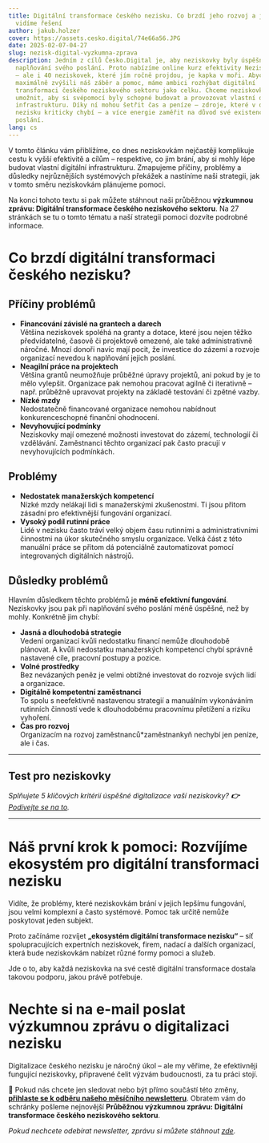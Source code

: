 ```yaml
---
title: Digitální transformace českého nezisku. Co brzdí jeho rozvoj a jaká
  vidíme řešení
author: jakub.holzer
cover: https://assets.cesko.digital/74e66a56.JPG
date: 2025-02-07-04-27
slug: nezisk-digital-vyzkumna-zprava
description: Jedním z cílů Česko.Digital je, aby neziskovky byly úspěšnější při
  naplňování svého poslání. Proto nabízíme online kurz efektivity Nezisk.Digital
  – ale i 40 neziskovek, které jím ročně projdou, je kapka v moři. Abychom
  maximálně zvýšili náš záběr a pomoc, máme ambici rozhýbat digitální
  transformaci českého neziskového sektoru jako celku. Chceme neziskovkám
  umožnit, aby si svépomocí byly schopné budovat a provozovat vlastní digitální
  infrastrukturu. Díky ní mohou šetřit čas a peníze – zdroje, které v dnešním
  nezisku kriticky chybí – a více energie zaměřit na důvod své existence, své
  poslání.
lang: cs
---
```

V tomto článku vám přiblížíme, co dnes neziskovkám nejčastěji komplikuje cestu k vyšší efektivitě a cílům – respektive, co jim brání, aby si mohly lépe budovat vlastní digitální infrastrukturu. Zmapujeme příčiny, problémy a důsledky nejrůznějších systémových překážek a nastíníme naši strategii, jak v tomto směru neziskovkám plánujeme pomoci.

Na konci tohoto textu si pak můžete stáhnout naši průběžnou **výzkumnou zprávu: Digitální transformace českého neziskového sektoru**. Na 27 stránkách se tu o tomto tématu a naší strategii pomoci dozvíte podrobné informace. 

# Co brzdí digitální transformaci českého nezisku?

## Příčiny problémů

* **Financování závislé na grantech a darech**\
  Většina neziskovek spoléhá na granty a dotace, které jsou nejen těžko předvídatelné, časově či projektově omezené, ale také administrativně náročné. Mnozí donoři navíc mají pocit, že investice do zázemí a rozvoje organizací nevedou k naplňování jejich poslání.
* **Neagilní práce na projektech**\
  Většina grantů neumožňuje průběžné úpravy projektů, ani pokud by je to mělo vylepšit. Organizace pak nemohou pracovat agilně či iterativně – např. průběžně upravovat projekty na základě testování či zpětné vazby.
* **Nízké mzdy**\
  Nedostatečně financované organizace nemohou nabídnout konkurenceschopné finanční ohodnocení.
* **Nevyhovující podmínky**\
  Neziskovky mají omezené možnosti investovat do zázemí, technologií či vzdělávání. Zaměstnanci těchto organizací pak často pracují v nevyhovujících podmínkách.

## Problémy

* **Nedostatek manažerských kompetencí**\
  Nízké mzdy nelákají lidi s manažerskými zkušenostmi. Ti jsou přitom zásadní pro efektivnější fungování organizací.
* **Vysoký podíl rutinní práce**\
  Lidé v nezisku často tráví velký objem času rutinními a administrativními činnostmi na úkor skutečného smyslu organizace. Velká část z této manuální práce se přitom dá potenciálně zautomatizovat pomocí integrovaných digitálních nástrojů.

## Důsledky problémů

Hlavním důsledkem těchto problémů je **méně efektivní fungování**. Neziskovky jsou pak při naplňování svého poslání méně úspěšné, než by mohly. Konkrétně jim chybí:

* **Jasná a dlouhodobá strategie**\
  Vedení organizací kvůli nedostatku financí nemůže dlouhodobě plánovat. A kvůli nedostatku manažerských kompetencí chybí správně nastavené cíle, pracovní postupy a pozice.
* **Volné prostředky**\
  Bez nevázaných peněz je velmi obtížné investovat do rozvoje svých lidí a organizace.
* **Digitálně kompetentní zaměstnanci**\
  To spolu s neefektivně nastavenou strategií a manuálním vykonáváním rutinních činností vede k dlouhodobému pracovnímu přetížení a riziku vyhoření.
* **Čas pro rozvoj**\
  Organizacím na rozvoj zaměstnanců*zaměstnankyň nechybí jen peníze, ale i čas.

- - -

## Test pro neziskovky

*Splňujete 5 klíčových kritérií úspěšné digitalizace vaší neziskovky? **👉** [Podívejte se na to](https://blog.cesko.digital/2025/01/test-pripravenosti-nno-na-digitalizaci).*

- - -

# Náš první krok k pomoci: Rozvíjíme ekosystém pro digitální transformaci nezisku

Vidíte, že problémy, které neziskovkám brání v jejich lepšímu fungování, jsou velmi komplexní a často systémové. Pomoc tak určitě nemůže poskytovat jeden subjekt.  

Proto začínáme rozvíjet **„ekosystém digitální transformace nezisku“** – síť spolupracujících expertních neziskovek, firem, nadací a dalších organizací, která bude neziskovkám nabízet různé formy pomoci a služeb.  

Jde o to, aby každá neziskovka na své cestě digitální transformace dostala takovou podporu, jakou právě potřebuje.

# Nechte si na e-mail poslat výzkumnou zprávu o digitalizaci nezisku

Digitalizace českého nezisku je náročný úkol – ale my věříme, že efektivněji fungující neziskovky, připravené čelit výzvám budoucnosti, za tu práci stojí.  

📩 Pokud nás chcete jen sledovat nebo být přímo součástí této změny, **[přihlaste se k odběru našeho měsíčního newsletteru](https://ceskodigital.ecomailapp.cz/public/form/8-0ff8f206695a872edfb6fade7b6458ba)**. Obratem vám do schránky pošleme nejnovější **Průběžnou výzkumnou zprávu: Digitální transformace českého neziskového sektoru**.  

*Pokud nechcete odebírat newsletter, zprávu si můžete stáhnout [zde](https://drive.google.com/file/d/11N0bO-pAT_tEaJ41xoQA5DBNx9VD8RA9/view).*
